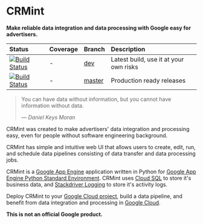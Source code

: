 # CRMint

**Make reliable data integration and data processing with Google easy for
advertisers.**

| Status | Coverage | Branch | Description |
| :----- | :--------- | :----- | :---------- |
| [![Build Status](https://travis-ci.org/google/crmint.svg?branch=dev)](https://travis-ci.org/google/crmint) | - | [dev](https://github.com/google/crmint/tree/dev) | Latest build, use it at your own risks  |
| [![Build Status](https://travis-ci.org/google/crmint.svg?branch=master)](https://travis-ci.org/google/crmint) | - | [master](https://github.com/google/crmint/tree/master) | Production ready releases |

> You can have data without information, but you cannot have information
> without data.
>
> — _Daniel Keys Moran_

CRMint was created to make advertisers' data integration and processing easy,
even for people without software engineering background.

CRMint has simple and intuitive web UI that allows users to create, edit, run,
and schedule data pipelines consisting of data transfer and data processing
jobs.

CRMint is a [Google App Engine](https://cloud.google.com/appengine/) application
written in Python for [Google App Engine Python Standard
Environment](https://cloud.google.com/appengine/docs/standard/python/). CRMint
uses [Cloud SQL](https://cloud.google.com/sql/) to store it's business data, and
[Stackdriver Logging](https://cloud.google.com/logging/) to store it's activity
logs.

Deploy CRMint to your [Google Cloud project](https://console.cloud.google.com/),
build a data pipeline, and benefit from data integration and processing in
[Google Cloud](https://cloud.google.com/).

**This is not an official Google product.**
